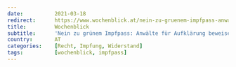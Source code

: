 ```yaml
---
date:          2021-03-18
redirect:      https://www.wochenblick.at/nein-zu-gruenem-impfpass-anwaelte-fuer-aufklaerung-beweisen-mut/
title:         Wochenblick
subtitle:      'Nein zu grünem Impfpass: Anwälte für Aufklärung beweisen Mut'
country:       AT
categories:    [Recht, Impfung, Widerstand]
tags:          [wochenblick, impfpass]
---
```


